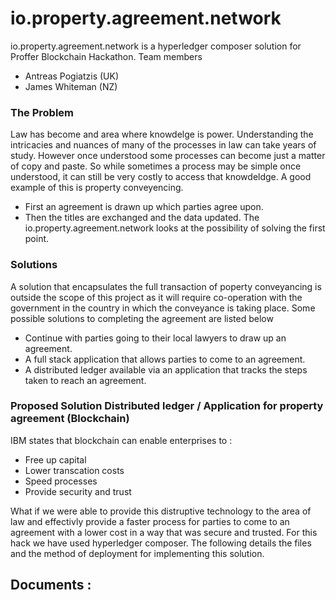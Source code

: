 # io.property.agreement.network
io.property.agreement.network is a hyperledger composer solution for Proffer Blockchain Hackathon.
Team members 
* Antreas Pogiatzis (UK)
* James Whiteman (NZ)

### The Problem 
Law has become and area where knowdelge is power. Understanding the intricacies and nuances of many of the processes in law can take years of study. However once understood some processes can become just a matter of copy and paste. So while sometimes a process may be simple once understood, it can still be very costly to access that knowdeldge. 
A good example of this is property conveyencing. 
* First an agreement is drawn up which parties agree upon. 
* Then the titles are exchanged and the data updated.
The io.property.agreement.network looks at the possibility of solving the first point. 

### Solutions 
A solution that encapsulates the full transaction of poperty conveyancing is outside the scope of this project as it will require co-operation with the government in the country in which the conveyance is taking place.
Some possible solutions to completing the agreement are listed below 
* Continue with parties going to their local lawyers to draw up an agreement. 
* A full stack application that allows parties to come to an agreement.
* A distributed ledger available via an application that tracks the steps taken to reach an agreement.

### Proposed Solution Distributed ledger / Application for property agreement (Blockchain)
IBM states that blockchain can enable enterprises to :
* Free up capital
* Lower transcation costs
* Speed processes
* Provide security and trust

What if we were able to provide this distruptive technology to the area of law and effectivly provide a faster process for parties to come to an agreement with a lower cost in a way that was secure and trusted.
For this hack we have used hyperledger composer. The following details the files and the method of deployment for implementing this solution. 

## Documents :
